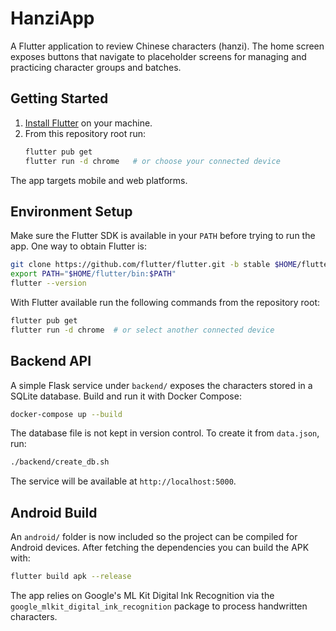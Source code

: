 # HanziApp

A Flutter application to review Chinese characters (hanzi). The home screen exposes buttons that navigate to placeholder screens for managing and practicing character groups and batches.

## Getting Started

1. [Install Flutter](https://docs.flutter.dev/get-started/install) on your machine.
2. From this repository root run:
   ```bash
   flutter pub get
   flutter run -d chrome   # or choose your connected device
   ```

The app targets mobile and web platforms.

## Environment Setup

Make sure the Flutter SDK is available in your `PATH` before trying to run the
app. One way to obtain Flutter is:

```bash
git clone https://github.com/flutter/flutter.git -b stable $HOME/flutter
export PATH="$HOME/flutter/bin:$PATH"
flutter --version
```

With Flutter available run the following commands from the repository root:

```bash
flutter pub get
flutter run -d chrome  # or select another connected device
```


## Backend API

A simple Flask service under `backend/` exposes the characters stored in a SQLite database. Build and run it with Docker Compose:

```bash
docker-compose up --build
```

The database file is not kept in version control. To create it from `data.json`, run:

```bash
./backend/create_db.sh
```

The service will be available at `http://localhost:5000`.

## Android Build

An `android/` folder is now included so the project can be compiled for
Android devices. After fetching the dependencies you can build the APK with:

```bash
flutter build apk --release
```

The app relies on Google's ML Kit Digital Ink Recognition via the
`google_mlkit_digital_ink_recognition` package to process handwritten
characters.

